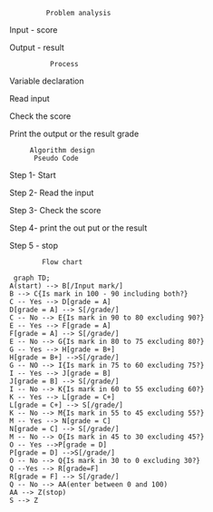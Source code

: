 
 
             Problem analysis 

Input -  score 

Output  - result
             
              Process 

 Variable declaration 

 Read input 

Check the score 
 
Print the output or the result grade 
          
         Algorithm design 
          Pseudo Code

Step 1- Start

Step 2-  Read the input

Step 3- Check the score 

Step 4- print the out put or the result

Step 5 - stop
   

            Flow chart 
```mermaid 
 graph TD;
A(start) --> B[/Input mark/]
B --> C{Is mark in 100 - 90 including both?}
C -- Yes --> D[grade = A]
D[grade = A] --> S[/grade/]
C -- No --> E{Is mark in 90 to 80 excluding 90?}
E -- Yes --> F[grade = A]
F[grade = A] --> S[/grade/] 
E -- No --> G{Is mark in 80 to 75 excluding 80?}
G -- Yes --> H[grade = B+]
H[grade = B+] -->S[/grade/]
G -- NO --> I{Is mark in 75 to 60 excluding 75?}
I -- Yes --> J[grade = B]
J[grade = B] --> S[/grade/] 
I -- No --> K{Is mark in 60 to 55 excluding 60?}
K -- Yes --> L[grade = C+]
L[grade = C+] --> S[/grade/] 
K -- No --> M{Is mark in 55 to 45 excluding 55?}
M -- Yes --> N[grade = C]
N[grade = C] --> S[/grade/] 
M -- No --> O{Is mark in 45 to 30 excluding 45?}
O -- Yes -->P[grade = D]
P[grade = D] -->S[/grade/] 
O -- No --> Q{Is mark in 30 to 0 excluding 30?}
Q --Yes --> R[grade=F]
R[grade = F] --> S[/grade/] 
Q -- No --> AA(enter between 0 and 100)
AA --> Z(stop)
S --> Z
```
